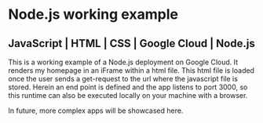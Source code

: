 # Node.js working example

## JavaScript | HTML | CSS | Google Cloud | Node.js

This is a working example of a Node.js deployment on Google Cloud.
It renders my homepage in an iFrame within a html file.
This html file is loaded once the user sends a get-request to the url where the javascript file is stored.
Herein an end point is defined and the app listens to port 3000, so this runtime can also be executed locally on your machine with a browser.

In future, more complex apps will be showcased here.
